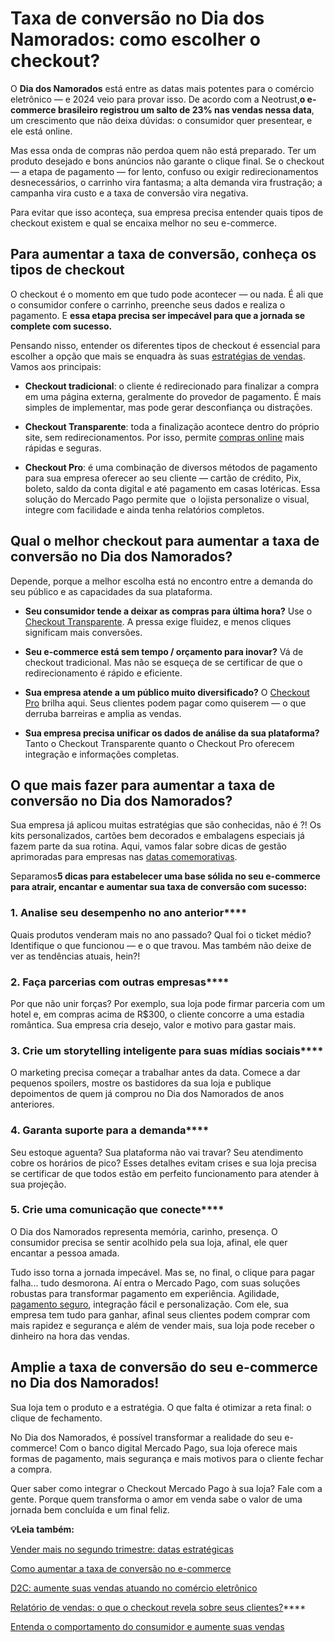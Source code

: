 # Taxa de conversão no Dia dos Namorados: como escolher o checkout?

O **Dia dos Namorados** está entre as datas mais potentes para o comércio eletrônico — e 2024 veio para provar isso. De acordo com a Neotrust,**o e-commerce brasileiro registrou um salto de 23% nas vendas nessa data**, um crescimento que não deixa dúvidas: o consumidor quer presentear, e ele está online.

Mas essa onda de compras não perdoa quem não está preparado. Ter um produto desejado e bons anúncios não garante o clique final. Se o checkout — a etapa de pagamento — for lento, confuso ou exigir redirecionamentos desnecessários, o carrinho vira fantasma; a alta demanda vira frustração; a campanha vira custo e a taxa de conversão vira negativa.

Para evitar que isso aconteça, sua empresa precisa entender quais tipos de checkout existem e qual se encaixa melhor no seu e-commerce.

## **Para aumentar a taxa de conversão, conheça os tipos de checkout**

O checkout é o momento em que tudo pode acontecer — ou nada. É ali que o consumidor confere o carrinho, preenche seus dados e realiza o pagamento. E **essa etapa precisa ser impecável para que a jornada se complete com sucesso.**

Pensando nisso, entender os diferentes tipos de checkout é essencial para escolher a opção que mais se enquadra às suas [estratégias de vendas](https://meubolso.mercadopago.com.br/estrategias-de-vendas-follow-up). Vamos aos principais:

- **Checkout tradicional**: o cliente é redirecionado para finalizar a compra em uma página externa, geralmente do provedor de pagamento. É mais simples de implementar, mas pode gerar desconfiança ou distrações.

- **Checkout Transparente**: toda a finalização acontece dentro do próprio site, sem redirecionamentos. Por isso, permite [compras online](https://meubolso.mercadopago.com.br/recuperar-carrinho-de-compras-online-no-natal) mais rápidas e seguras.

- **Checkout Pro**: é uma combinação de diversos métodos de pagamento para sua empresa oferecer ao seu cliente — cartão de crédito, Pix, boleto, saldo da conta digital e até pagamento em casas lotéricas. Essa solução do Mercado Pago permite que  o lojista personalize o visual, integre com facilidade e ainda tenha relatórios completos. 

## **Qual o melhor checkout para aumentar a taxa de conversão no Dia dos Namorados?**

Depende, porque a melhor escolha está no encontro entre a demanda do seu público e as capacidades da sua plataforma.

- **Seu consumidor tende a deixar as compras para última hora?** Use o [Checkout Transparente](https://meubolso.mercadopago.com.br/checkout-transparente-comercio-combinavel). A pressa exige fluidez, e menos cliques significam mais conversões.

- **Seu e-commerce está sem tempo / orçamento para inovar?** Vá de checkout tradicional. Mas não se esqueça de se certificar de que o redirecionamento é rápido e eficiente. 

- **Sua empresa atende a um público muito diversificado?** O [Checkout Pro](https://meubolso.mercadopago.com.br/por-que-o-checkout-mercado-pago-e-a-melhor-opcao-para-integrar-a-sua-plataforma-de-e-commerce) brilha aqui. Seus clientes podem pagar como quiserem — o que derruba barreiras e amplia as vendas.

- **Sua empresa precisa unificar os dados de análise da sua plataforma?** Tanto o Checkout Transparente quanto o Checkout Pro oferecem integração e informações completas.

## **O que mais fazer para aumentar a taxa de conversão no Dia dos Namorados?**

Sua empresa já aplicou muitas estratégias que são conhecidas, não é ?! Os kits personalizados, cartões bem decorados e embalagens especiais já fazem parte da sua rotina. Aqui, vamos falar sobre dicas de gestão aprimoradas para empresas nas [datas comemorativas](https://meubolso.mercadopago.com.br/calendario-comercial-datas-comemorativas).

Separamos**5 dicas para estabelecer uma base sólida no seu e-commerce para atrair, encantar e aumentar sua taxa de conversão com sucesso:**

### **1. Analise seu desempenho no ano anterior******

Quais produtos venderam mais no ano passado? Qual foi o ticket médio? Identifique o que funcionou — e o que travou. Mas também não deixe de ver as tendências atuais, hein?!

### **2. Faça parcerias com outras empresas******

Por que não unir forças? Por exemplo, sua loja pode firmar parceria com um hotel e, em compras acima de R$300, o cliente concorre a uma estadia romântica. Sua empresa cria desejo, valor e motivo para gastar mais.

### **3. Crie um storytelling inteligente para suas mídias sociais******

O marketing precisa começar a trabalhar antes da data. Comece a dar pequenos spoilers, mostre os bastidores da sua loja e publique depoimentos de quem já comprou no Dia dos Namorados de anos anteriores.

### **4. Garanta suporte para a demanda******

Seu estoque aguenta? Sua plataforma não vai travar? Seu atendimento cobre os horários de pico? Esses detalhes evitam crises e sua loja precisa se certificar de que todos estão em perfeito funcionamento para atender à sua projeção. 

### **5. Crie uma comunicação que conecte******

O Dia dos Namorados representa memória, carinho, presença. O consumidor precisa se sentir acolhido pela sua loja, afinal, ele quer encantar a pessoa amada. 

Tudo isso torna a jornada impecável. Mas se, no final, o clique para pagar falha... tudo desmorona. Aí entra o Mercado Pago, com suas soluções robustas para transformar pagamento em experiência. Agilidade, [pagamento seguro](https://meubolso.mercadopago.com.br/pagamento-seguro-ecommerce), integração fácil e personalização. Com ele, sua empresa tem tudo para ganhar, afinal seus clientes podem comprar com mais rapidez e segurança e além de vender mais, sua loja pode receber o dinheiro na hora das vendas.

## **Amplie a taxa de conversão do seu e-commerce no Dia dos Namorados!**

Sua loja tem o produto e a estratégia. O que falta é otimizar a reta final: o clique de fechamento.

No Dia dos Namorados, é possível transformar a realidade do seu e-commerce! Com o banco digital Mercado Pago, sua loja oferece mais formas de pagamento, mais segurança e mais motivos para o cliente fechar a compra.

Quer saber como integrar o Checkout Mercado Pago à sua loja? Fale com a gente. Porque quem transforma o amor em venda sabe o valor de uma jornada bem concluída e um final feliz.

**💡Leia também:**

[Vender mais no segundo trimestre: datas estratégicas](https://meubolso.mercadopago.com.br/vender-mais-segundo-trimestre-datas-estrategicas)

[Como aumentar a taxa de conversão no e-commerce](https://meubolso.mercadopago.com.br/aumentar-taxa-de-conversao-ecommerce)

[D2C: aumente suas vendas atuando no comércio eletrônico](https://meubolso.mercadopago.com.br/modelo-d2c-comercio-eletronico)

[Relatório de vendas: o que o checkout revela sobre seus clientes?](https://meubolso.mercadopago.com.br/relatorio-de-vendas-checkout)****

[Entenda o comportamento do consumidor e aumente suas vendas](https://meubolso.mercadopago.com.br/entenda-comportamento-consumidor-aumente-vendas)